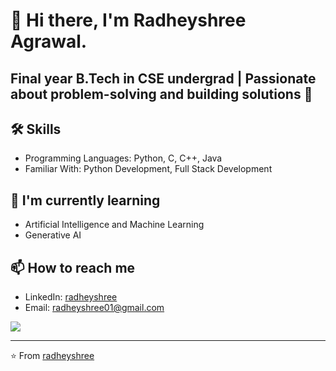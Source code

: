 

<!--
**Radheyshree/Radheyshree** is a ✨ _special_ ✨ repository because its `README.md` (this file) appears on your GitHub profile.

Here are some ideas to get you started:

- 🔭 I’m currently working on ...
- 🌱 I’m currently learning ...
- 👯 I’m looking to collaborate on ...
- 🤔 I’m looking for help with ...
- 💬 Ask me about ...
- 📫 How to reach me: ...
- 😄 Pronouns: ...
- ⚡ Fun fact: ...
-->

# 👋 Hi there, I'm Radheyshree Agrawal.

## Final year B.Tech in CSE undergrad | Passionate about problem-solving and building solutions 🚀

## 🛠 Skills
- Programming Languages: Python, C, C++, Java
- Familiar With: Python Development, Full Stack Development
<!---- Tools: Git
 Databases: [e.g., MySQL, MongoDB]-->

## 🌱 I'm currently learning
- Artificial Intelligence and Machine Learning
- Generative AI

## 📫 How to reach me
- LinkedIn: [radheyshree](https://www.linkedin.com/in/radheyshree-agrawal-7a4430236/)
- Email: radheyshree01@gmail.com

[![](https://visitcount.itsvg.in/api?id=Radheyshree&icon=0&color=0)](https://visitcount.itsvg.in)

<!---
## 📊 GitHub Stats
![Your GitHub stats](https://github-readme-stats.vercel.app/api?username=yourusername&show_icons=true&theme=radical)

## 🏆 GitHub Trophies
![](https://github-profile-trophy.vercel.app/?username=yourusername&theme=radical&no-frame=false&no-bg=true&margin-w=4)
-->
---
⭐️ From [radheyshree](https://github.com/Radheyshree)
